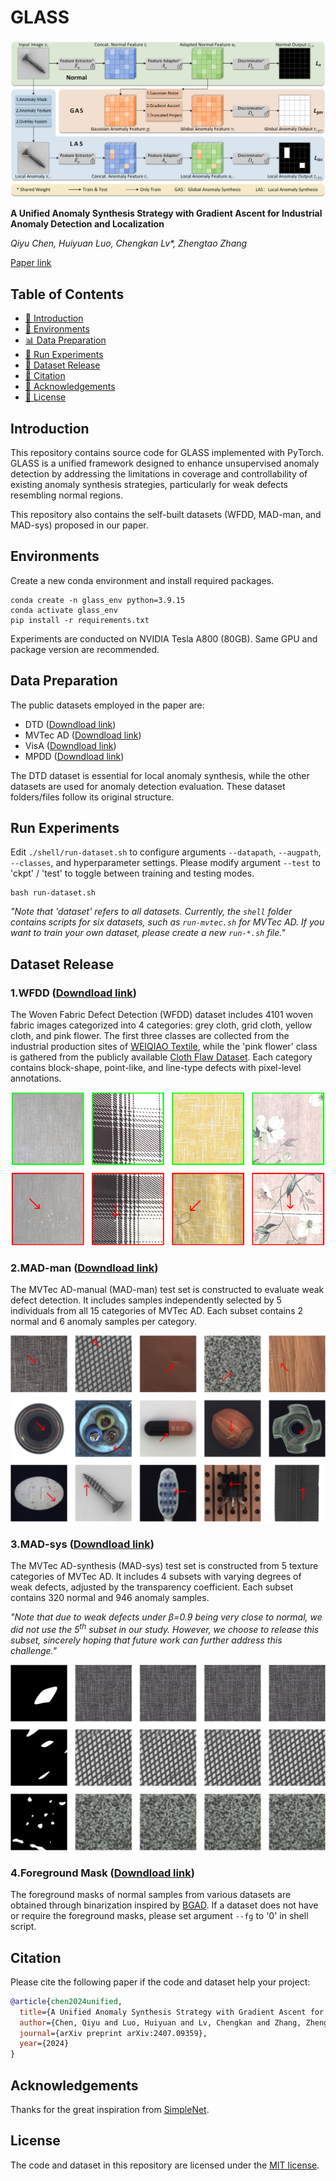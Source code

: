# GLASS
![](figures/GLASS_schematic.png)

**A Unified Anomaly Synthesis Strategy with Gradient Ascent for Industrial Anomaly Detection and Localization**

_Qiyu Chen, Huiyuan Luo, Chengkan Lv*, Zhengtao Zhang_

[Paper link](https://arxiv.org/abs/2407.09359)

## Table of Contents
* [📖 Introduction](#introduction)
* [🔧 Environments](#environments)
* [📊 Data Preparation](#data-preparation)
* [🚀 Run Experiments](#run-experiments)
* [📂 Dataset Release](#dataset-release)
* [🔗 Citation](#citation)
* [🙏 Acknowledgements](#acknowledgements)
* [📜 License](#license)

## Introduction
This repository contains source code for GLASS implemented with PyTorch.
GLASS is a unified framework designed to enhance unsupervised anomaly detection
by addressing the limitations in coverage and controllability of existing anomaly synthesis strategies,
particularly for weak defects resembling normal regions.

This repository also contains the self-built datasets (WFDD, MAD-man, and MAD-sys) proposed in our paper.

## Environments
Create a new conda environment and install required packages.
```
conda create -n glass_env python=3.9.15
conda activate glass_env
pip install -r requirements.txt
```
Experiments are conducted on NVIDIA Tesla A800 (80GB).
Same GPU and package version are recommended. 

## Data Preparation
The public datasets employed in the paper are:

- DTD ([Downdload link](https://www.robots.ox.ac.uk/~vgg/data/dtd/))
- MVTec AD ([Downdload link](https://www.mvtec.com/company/research/datasets/mvtec-ad/))
- VisA ([Downdload link](https://github.com/amazon-science/spot-diff/))
- MPDD ([Downdload link](https://github.com/stepanje/MPDD/))

The DTD dataset is essential for local anomaly synthesis,
while the other datasets are used for anomaly detection evaluation.
These dataset folders/files follow its original structure.

## Run Experiments
Edit `./shell/run-dataset.sh` to configure arguments `--datapath`, `--augpath`, `--classes`, and hyperparameter settings.
Please modify argument `--test` to 'ckpt' / 'test' to toggle between training and testing modes.

```
bash run-dataset.sh
```

_"Note that 'dataset' refers to all datasets.
Currently, the `shell` folder contains scripts for six datasets,
such as `run-mvtec.sh` for MVTec AD. If you want to train your own dataset,
please create a new `run-*.sh` file."_

## Dataset Release
### 1.WFDD ([Downdload link](https://drive.google.com/file/d/1P8yfNnfoFsb0Lv-HRzkPQ2nD9qsL--Vk/view?usp=sharing/))
The Woven Fabric Defect Detection (WFDD) dataset includes 4101 woven fabric images categorized into 4 categories:
grey cloth, grid cloth, yellow cloth, and pink flower.
The first three classes are collected from the industrial production sites of [WEIQIAO Textile](http://www.wqfz.com/en/),
while the 'pink flower' class is gathered from the publicly available
[Cloth Flaw Dataset](https://tianchi.aliyun.com/dataset/79336?lang=en-us/).
Each category contains block-shape, point-like, and line-type defects with pixel-level annotations.

![](figures/WFDD_samples.png)

### 2.MAD-man ([Downdload link](https://drive.google.com/file/d/1HJmw7hSmrS0NMxfAjDltF4cXlN5S96Iz/view?usp=sharing/))
The MVTec AD-manual (MAD-man) test set is constructed to evaluate weak defect detection.
It includes samples independently selected by 5 individuals from all 15 categories of MVTec AD.
Each subset contains 2 normal and 6 anomaly samples per category.

![](figures/MAD-man_samples.png)

### 3.MAD-sys ([Downdload link](https://drive.google.com/file/d/1uLGWmOc4D9PuQawE-2nFS3p6XQzKrVsn/view?usp=sharing/))
The MVTec AD-synthesis (MAD-sys) test set is constructed from 5 texture categories of MVTec AD.
It includes 4 subsets with varying degrees of weak defects, adjusted by the transparency coefficient.
Each subset contains 320 normal and 946 anomaly samples.

_"Note that due to weak defects under &beta;=0.9 being very close to normal,
we did not use the 5<sup>th</sup> subset in our study.
However, we choose to release this subset,
sincerely hoping that future work can further address this challenge."_

![](figures/MAD-sys_samples.png)

### 4.Foreground Mask ([Downdload link](https://drive.google.com/file/d/1Fn84QCfMtgBGEDcmY44v97Ci8wwpABK8/view?usp=sharing/))
The foreground masks of normal samples from various datasets are obtained through binarization
inspired by [BGAD](https://github.com/xcyao00/BGAD/).
If a dataset does not have or require the foreground masks,
please set argument `--fg` to '0' in shell script.

## Citation
Please cite the following paper if the code and dataset help your project:

```bibtex
@article{chen2024unified,
  title={A Unified Anomaly Synthesis Strategy with Gradient Ascent for Industrial Anomaly Detection and Localization},
  author={Chen, Qiyu and Luo, Huiyuan and Lv, Chengkan and Zhang, Zhengtao},
  journal={arXiv preprint arXiv:2407.09359},
  year={2024}
}
```

## Acknowledgements
Thanks for the great inspiration from [SimpleNet](https://github.com/DonaldRR/SimpleNet/).

## License
The code and dataset in this repository are licensed under the [MIT license](https://mit-license.org/).
